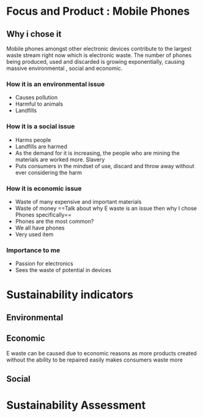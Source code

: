 # Focus and Product : Mobile Phones

## Why i chose it

Mobile phones amongst other electronic devices contribute to the largest waste stream right now which is electronic waste. The number of phones being produced, used and discarded is growing exponentially, causing massive environmental , social and economic. 
### How it is an environmental issue
- Causes pollution
- Harmful to animals
- Landfills
### How it is a social issue
- Harms people
- Landfills are harmed
- As the demand for it is increasing, the people who are mining the materials are worked more. Slavery
- Puts consumers in the mindset of use, discard and throw away without ever considering the harm
### How it is economic issue
- Waste of many expensive and important materials
- Waste of money
==Talk about why E waste is an issue then why I chose Phones specifically==
- Phones are the most common?
- We all have phones
- Very used item
### Importance to me
- Passion for electronics
- Sees the waste of potential in devices


# Sustainability indicators
## Environmental
## Economic
E waste can be caused due to economic reasons as more products created without the ability to be repaired easily makes consumers waste more
## Social

# Sustainability Assessment
